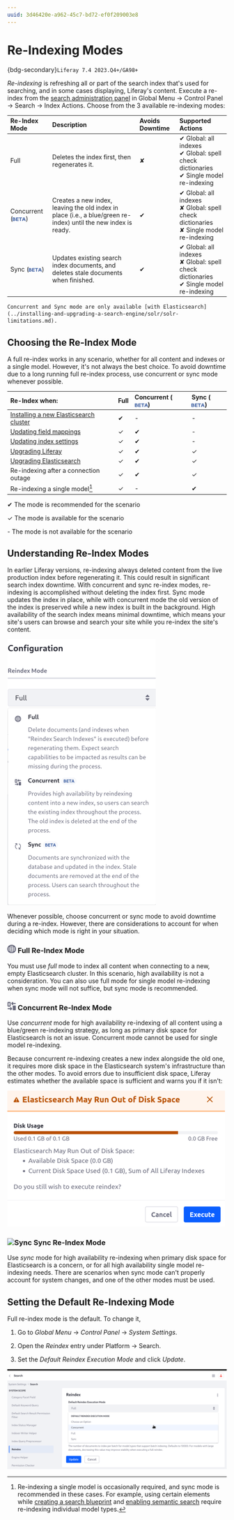 ```yaml
---
uuid: 3d46420e-a962-45c7-bd72-ef0f209003e8
---
```

# Re-Indexing Modes

{bdg-secondary}`Liferay 7.4 2023.Q4+/GA98+`

*Re-indexing* is refreshing all or part of the search index that's used for searching, and in some cases displaying, Liferay's content. Execute a re-index from the [search administration panel](./search-administration.md) in Global Menu &rarr; Control Panel &rarr; Search &rarr; Index Actions. Choose from the 3 available re-indexing modes:

| Re-Index Mode     | Description                                                                                                     | Avoids Downtime | Supported Actions                                                                                              |
|:------------------|:----------------------------------------------------------------------------------------------------------------|:----------------|:---------------------------------------------------------------------------------------------------------------|
| Full              | Deletes the index first, then regenerates it.                                                                   | &#10008;        | &#10004; Global: all indexes<br>&#10004; Global: spell check dictionaries<br>&#10004; Single model re-indexing |
| Concurrent (![Beta](../../images/icon-beta-feature.png)) | Creates a new index, leaving the old index in place (i.e., a blue/green re-index) until the new index is ready. | &#10004;        | &#10004; Global: all indexes<br>&#10008; Global: spell check dictionaries<br>&#10008; Single model re-indexing |
| Sync (![Beta](../../images/icon-beta-feature.png))       | Updates existing search index documents, and deletes stale documents when finished.                             | &#10004;        | &#10004; Global: all indexes<br>&#10008; Global: spell check dictionaries<br>&#10004; Single model re-indexing |

```{note}
Concurrent and Sync mode are only available [with Elasticsearch](../installing-and-upgrading-a-search-engine/solr/solr-limitations.md).
```

## Choosing the Re-Index Mode

A full re-index works in any scenario, whether for all content and indexes or a single model. However, it's not always the best choice. To avoid downtime due to a long running full re-index process, use concurrent or sync mode whenever possible.

| Re-Index when:                        | Full     | Concurrent (![Beta](../../images/icon-beta-feature.png)) | Sync (![Beta](../../images/icon-beta-feature.png)) |
|:--------------------------------------|:---------|:---------|:---------|
| [Installing a new Elasticsearch cluster](../installing-and-upgrading-a-search-engine/elasticsearch/installing-elasticsearch.md) | &#10004; | -        | -        |
| [Updating field mappings](../installing-and-upgrading-a-search-engine/elasticsearch/advanced-configuration-of-the-liferay-elasticsearch-connector.md) | &#10003; | &#10004; | -        |
| [Updating index settings](../installing-and-upgrading-a-search-engine/elasticsearch/advanced-configuration-of-the-liferay-elasticsearch-connector.md) | &#10003; | &#10004; | -        |
| [Upgrading Liferay](../../installation-and-upgrades/upgrading-liferay.md) | &#10003; | &#10004; | &#10003; |
| [Upgrading Elasticsearch](../installing-and-upgrading-a-search-engine/elasticsearch/upgrading-elasticsearch.md) | &#10003; | &#10004; | &#10003; |
| Re-indexing after a connection outage | &#10003; | &#10004; | &#10003; |
| Re-indexing a single model[^1]        | &#10003; | -        | &#10004; |

&#10004; The mode is recommended for the scenario

&#10003; The mode is available for the scenario

\- The mode is not available for the scenario

[^1]: Re-indexing a single model is occasionally required, and sync mode is recommended in these cases. For example, using certain elements while [creating a search blueprint](../liferay-enterprise-search/search-experiences/search-blueprints/creating-and-managing-search-blueprints.md#adding-elements-to-the-blueprint) and [enabling semantic search](../liferay-enterprise-search/search-experiences/semantic-search.md) require re-indexing individual model types.

## Understanding Re-Index Modes

In earlier Liferay versions, re-indexing always deleted content from the live production index before regenerating it. This could result in significant search index downtime. With concurrent and sync re-index modes, re-indexing is accomplished without deleting the index first. Sync mode updates the index in place, while with concurrent mode the old version of the index is preserved while a new index is built in the background. High availability of the search index means minimal downtime, which means your site's users can browse and search your site while you re-index the site's content.

![Choose from Full, Concurrent, or Sync re-index modes, depending on your needs.](./re-indexing-modes/images/01.png)

Whenever possible, choose concurrent or sync mode to avoid downtime during a re-index. However, there are considerations to account for when deciding which mode is right in your situation.

### ![Full](../../images/icon-globe-meridians.png) Full Re-Index Mode

You must use _full_ mode to index all content when connecting to a new, empty Elasticsearch cluster. In this scenario, high availability is not a consideration. You can also use full mode for single model re-indexing when sync mode will not suffice, but sync mode is recommended.

### ![Concurrent](../../images/icon-concurrent.png) Concurrent Re-Index Mode

Use _concurrent_ mode for high availability re-indexing of all content using a blue/green re-indexing strategy, as long as primary disk space for Elasticsearch is not an issue. Concurrent mode cannot be used for single model re-indexing.

Because concurrent re-indexing creates a new index alongside the old one, it requires more disk space in the Elasticsearch system's infrastructure than the other modes. To avoid errors due to insufficient disk space, Liferay estimates whether the available space is sufficient and warns you if it isn't:

![You're warned if Liferay estimates insufficient disk space for a concurrent re-index.](./re-indexing-modes/images/03.png)

### ![Sync](../../images/icon-restore2.png) Sync Re-Index Mode

Use _sync_ mode for high availability re-indexing when primary disk space for Elasticsearch is a concern, or for all high availability single model re-indexing needs. There are scenarios when sync mode can't properly account for system changes, and one of the other modes must be used.

<!-- Verify, then document that sync mode cannot account for mappings and index settings changes -->

## Setting the Default Re-Indexing Mode

Full re-index mode is the default. To change it,

1. Go to _Global Menu_ &rarr; _Control Panel_ &rarr; _System Settings_.

1. Open the _Reindex_ entry under Platform &rarr; Search.

1. Set the _Default Reindex Execution Mode_ and click _Update_.

![The default re-indexing mode is configurable.](./re-indexing-modes/images/02.png)

